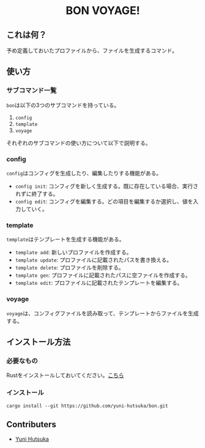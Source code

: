 <p align="center">
  <samp>
    <b>
      <h1 align="center">
        BON VOYAGE!
      </h1>
    </b>
  </samp>
</p>

## これは何？

予め定義しておいたプロファイルから、ファイルを生成するコマンド。

## 使い方

### サブコマンド一覧

`bon`は以下の3つのサブコマンドを持っている。

1. `config`
1. `template`
1. `voyage`

それぞれのサブコマンドの使い方について以下で説明する。

### config

`config`はコンフィグを生成したり、編集したりする機能がある。

- `config init`: コンフィグを新しく生成する。既に存在している場合、実行されずに終了する。
- `config edit`: コンフィグを編集する。どの項目を編集するか選択し、値を入力していく。

### template

`template`はテンプレートを生成する機能がある。

- `template add`: 新しいプロファイルを作成する。
- `template update`: プロファイルに記載されたパスを書き換える。
- `template delete`: プロファイルを削除する。
- `template gen`: プロファイルに記載されたパスに空ファイルを作成する。
- `template edit`: プロファイルに記載されたテンプレートを編集する。

### voyage

`voyage`は、コンフィグファイルを読み取って、テンプレートからファイルを生成する。

## インストール方法

### 必要なもの

Rustをインストールしておいてください。[こちら](https://www.rust-lang.org)

### インストール

```
cargo install --git https://github.com/yuni-hutsuka/bon.git
```

## Contributers

- [Yuni Hutsuka](mailto:yuni.wille999@gmail.com)
